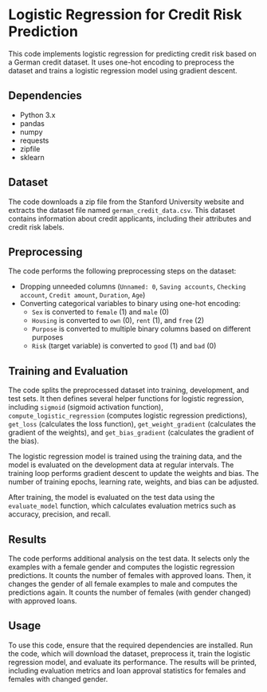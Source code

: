 # Logistic Regression for Credit Risk Prediction

This code implements logistic regression for predicting credit risk based on a German credit dataset. It uses one-hot encoding to preprocess the dataset and trains a logistic regression model using gradient descent.

## Dependencies
- Python 3.x
- pandas
- numpy
- requests
- zipfile
- sklearn

## Dataset
The code downloads a zip file from the Stanford University website and extracts the dataset file named `german_credit_data.csv`. This dataset contains information about credit applicants, including their attributes and credit risk labels.

## Preprocessing
The code performs the following preprocessing steps on the dataset:
- Dropping unneeded columns (`Unnamed: 0`, `Saving accounts`, `Checking account`, `Credit amount`, `Duration`, `Age`)
- Converting categorical variables to binary using one-hot encoding:
  - `Sex` is converted to `female` (1) and `male` (0)
  - `Housing` is converted to `own` (0), `rent` (1), and `free` (2)
  - `Purpose` is converted to multiple binary columns based on different purposes
  - `Risk` (target variable) is converted to `good` (1) and `bad` (0)

## Training and Evaluation
The code splits the preprocessed dataset into training, development, and test sets. It then defines several helper functions for logistic regression, including `sigmoid` (sigmoid activation function), `compute_logistic_regression` (computes logistic regression predictions), `get_loss` (calculates the loss function), `get_weight_gradient` (calculates the gradient of the weights), and `get_bias_gradient` (calculates the gradient of the bias).

The logistic regression model is trained using the training data, and the model is evaluated on the development data at regular intervals. The training loop performs gradient descent to update the weights and bias. The number of training epochs, learning rate, weights, and bias can be adjusted.

After training, the model is evaluated on the test data using the `evaluate_model` function, which calculates evaluation metrics such as accuracy, precision, and recall.

## Results
The code performs additional analysis on the test data. It selects only the examples with a female gender and computes the logistic regression predictions. It counts the number of females with approved loans. Then, it changes the gender of all female examples to male and computes the predictions again. It counts the number of females (with gender changed) with approved loans.

## Usage
To use this code, ensure that the required dependencies are installed. Run the code, which will download the dataset, preprocess it, train the logistic regression model, and evaluate its performance. The results will be printed, including evaluation metrics and loan approval statistics for females and females with changed gender.
